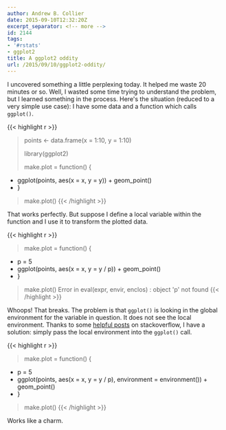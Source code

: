 ```yaml
---
author: Andrew B. Collier
date: 2015-09-10T12:32:20Z
excerpt_separator: <!-- more -->
id: 2144
tags:
- '#rstats'
- ggplot2
title: A ggplot2 oddity
url: /2015/09/10/ggplot2-oddity/
---
```


<!--more-->

I uncovered something a little perplexing today. It helped me waste 20 minutes or so. Well, I wasted some time trying to understand the problem, but I learned something in the process. Here's the situation (reduced to a very simple use case): I have some data and a function which calls `ggplot()`.

{{< highlight r >}}
> points <- data.frame(x = 1:10, y = 1:10)
> 
> library(ggplot2)
> 
> make.plot = function() {
+ 	ggplot(points, aes(x = x, y = y)) + geom_point()
+ }
> make.plot()
{{< /highlight >}}

That works perfectly. But suppose I define a local variable within the function and I use it to transform the plotted data.

{{< highlight r >}}
> make.plot = function() {
+ 	p = 5
+ 	ggplot(points, aes(x = x, y = y / p)) + geom_point()
+ }
> make.plot()
Error in eval(expr, envir, enclos) : object 'p' not found
{{< /highlight >}}

Whoops! That breaks. The problem is that `ggplot()` is looking in the global environment for the variable in question. It does not see the local environment. Thanks to some [helpful posts](http://stackoverflow.com/questions/5106782/use-of-ggplot-within-another-function-in-r) on stackoverflow, I have a solution: simply pass the local environment into the `ggplot()` call.

{{< highlight r >}}
> make.plot = function() {
+ 	p = 5
+ 	ggplot(points, aes(x = x, y = y / p), environment = environment()) + geom_point()
+ }
> make.plot()
{{< /highlight >}}
  
Works like a charm.
